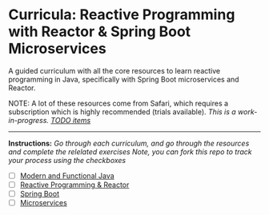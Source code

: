 # Curricula: Reactive Programming with Reactor & Spring Boot Microservices

A guided curriculum with all the core resources to learn reactive programming in Java, specifically with Spring Boot microservices and Reactor.

NOTE: A lot of these resources come from Safari, which requires a subscription which is highly recommended (trials available). *This is a work-in-progress. [TODO items](todo.md)*

--- 

**Instructions:** *Go through each curriculum, and go through the resources and complete the relelated exercises Note, you can fork this repo to track your process using the checkboxes*

* [ ] [Modern and Functional Java](curric-java.md#Java-Foundation-for-Reactive)
* [ ] [Reactive Programming & Reactor](curric-java#Reactive-and-Reactor.md)
* [ ] [Spring Boot](curric-spring-boot-microservices.md)
* [ ] [Microservices](curric-spring-boot-microservices.md)
